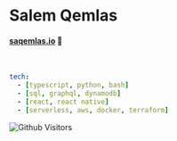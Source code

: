 # Salem Qemlas

#### [saqemlas.io](https://saqemlas.io/) 👋

&nbsp;

```yaml
tech:
  - [typescript, python, bash]
  - [sql, graphql, dynamodb]
  - [react, react native]
  - [serverless, aws, docker, terraform]
```


![Github Visitors](https://shields-io-visitor-counter.herokuapp.com/badge?page=octocat.Spoon-Knife&label=Visitors&labelColor=000000&logo=GitHub&logoColor=FFFFFF&color=1D70B8&style=for-the-badge)

